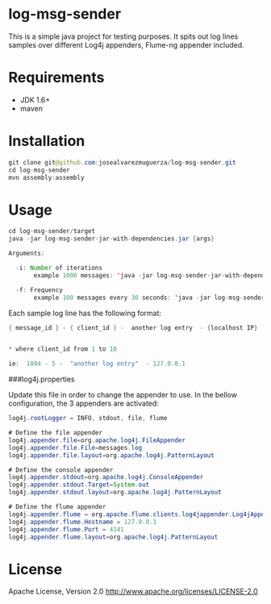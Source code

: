 log-msg-sender
===============

This is a simple java project for testing purposes. It spits out log lines samples over different Log4j appenders, Flume-ng appender included.

Requirements
===========

 - JDK 1.6+
 - maven
 
 
Installation
===============
```java
git clone git@github.com:josealvarezmuguerza/log-msg-sender.git
cd log-msg-sender
mvn assembly:assembly

```

Usage
===============
```java
cd log-msg-sender/target
java -jar log-msg-sender-jar-with-dependencies.jar {args}

Arguments:

  -i: Number of iterations
       example 1000 messages: 'java -jar log-msg-sender-jar-with-dependencies.jar -i 1000'

  -f: Frequency
       example 100 messages every 30 seconds: 'java -jar log-msg-sender-jar-with-dependencies.jar -f 100 30'
```

Each sample log line has the following format:

```java
{ message_id } - { client_id } -  another log entry  - {localhost IP}


* where client_id from 1 to 10

ie:  1004 - 5 -  "another log entry"  - 127.0.0.1

```

###log4j.properties

Update this file in order to change the appender to use. In the bellow configuration, the 3 appenders are activated:

```java
log4j.rootLogger = INFO, stdout, file, flume

# Define the file appender
log4j.appender.file=org.apache.log4j.FileAppender
log4j.appender.file.File=messages.log
log4j.appender.file.layout=org.apache.log4j.PatternLayout

# Define the console appender
log4j.appender.stdout=org.apache.log4j.ConsoleAppender
log4j.appender.stdout.Target=System.out
log4j.appender.stdout.layout=org.apache.log4j.PatternLayout

# Define the flume appender
log4j.appender.flume = org.apache.flume.clients.log4jappender.Log4jAppender
log4j.appender.flume.Hostname = 127.0.0.1
log4j.appender.flume.Port = 4141
log4j.appender.flume.layout=org.apache.log4j.PatternLayout

```


License
=======
Apache License, Version 2.0
http://www.apache.org/licenses/LICENSE-2.0
